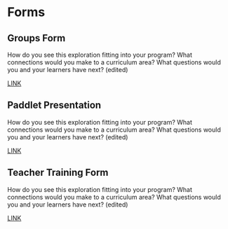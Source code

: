 # Forms

## Groups Form
How do you see this exploration fitting into your program?
What connections would you make to a curriculum area?
What questions would you and your learners have next? (edited) 

[LINK](https://forms.gle/Nuy15MXiy19wHaQRA)

## Paddlet Presentation
How do you see this exploration fitting into your program?
What connections would you make to a curriculum area?
What questions would you and your learners have next? (edited) 

[LINK](https://padlet.com/)


## Teacher Training Form
How do you see this exploration fitting into your program?
What connections would you make to a curriculum area?
What questions would you and your learners have next? (edited) 

[LINK](...)

